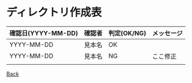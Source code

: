 # ディレクトリ作成表

| 確認日(YYYY-MM-DD) | 確認者 | 判定(OK/NG) | メッセージ |
| --- | --- | --- | --- |
| YYYY-MM-DD | 見本名 | OK | |
| YYYY-MM-DD | 見本名 | NG | ここ修正 |
|||||

[Back](../README.md)